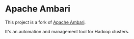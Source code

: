 # Apache Ambari

This project is a fork of [Apache Ambari](https://github.com/apache/ambari).

It's an automation and management tool for Hadoop clusters.
